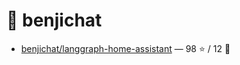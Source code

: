 # 👤 benjichat

- [benjichat/langgraph-home-assistant](https://github.com/benjichat/langgraph-home-assistant) — 98 ⭐️ / 12 🍴
